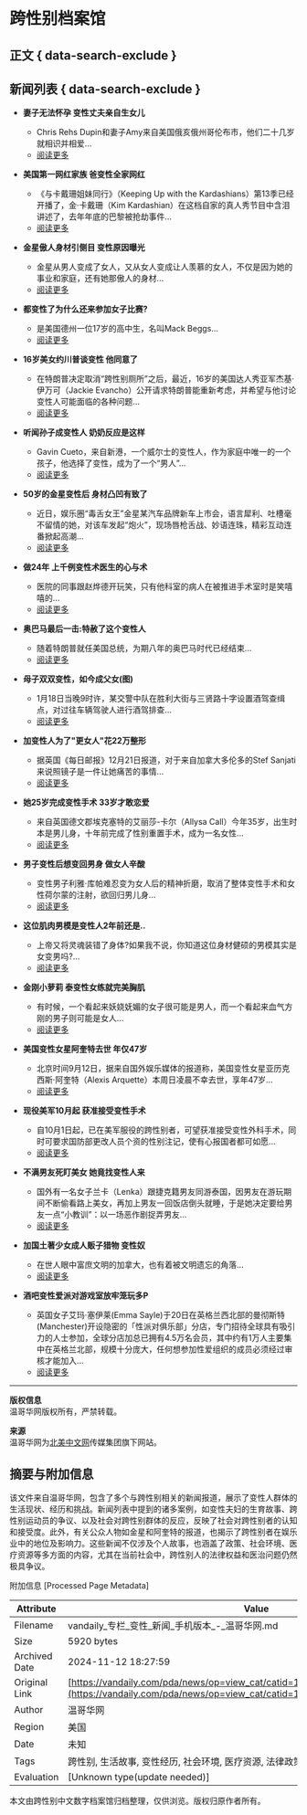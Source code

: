 # 跨性别档案馆

## 正文 { data-search-exclude }


## 新闻列表 { data-search-exclude }

- **妻子无法怀孕 变性丈夫亲自生女儿**
  - Chris Rehs Dupin和妻子Amy来自美国俄亥俄州哥伦布市，他们二十几岁就相识并相爱...
  - [阅读更多](pda/news/op=view/sid=561707/lang=schinese.html)

- **美国第一网红家族 爸变性全家网红**
  - 《与卡戴珊姐妹同行》（Keeping Up with the Kardashians）第13季已经开播了，金·卡戴珊（Kim Kardashian）在这档自家的真人秀节目中含泪讲述了，去年年底的巴黎被抢劫事件...
  - [阅读更多](pda/news/op=view/sid=560763/lang=schinese.html)

- **金星傲人身材引侧目 变性原因曝光**
  - 金星从男人变成了女人，又从女人变成让人羡慕的女人，不仅是因为她的事业和家庭，还有她那傲人的身材...
  - [阅读更多](pda/news/op=view/sid=556618/lang=schinese.html)

- **都变性了为什么还来参加女子比赛?**
  - 是美国德州一位17岁的高中生，名叫Mack Beggs...
  - [阅读更多](pda/news/op=view/sid=556504/lang=schinese.html)

- **16岁美女约川普谈变性 他同意了**
  - 在特朗普决定取消“跨性别厕所”之后，最近，16岁的美国达人秀亚军杰基·伊万可（Jackie Evancho）公开请求特朗普能重新考虑，并希望与他讨论变性人可能面临的各种问题...
  - [阅读更多](pda/news/op=view/sid=555898/lang=schinese.html)

- **听闻孙子成变性人 奶奶反应是这样**
  - Gavin Cueto，来自新港，一个威尔士的变性人，作为家庭中唯一的一个孩子，他选择了变性，成为了一个“男人”...
  - [阅读更多](pda/news/op=view/sid=555457/lang=schinese.html)

- **50岁的金星变性后 身材凸凹有致了**
  - 近日，娱乐圈“毒舌女王”金星某汽车品牌新车上市会，语言犀利、吐槽毫不留情的她，对该车发起“炮火”，现场唇枪舌战、妙语连珠，精彩互动连番掀起高潮...
  - [阅读更多](pda/news/op=view/sid=554702/lang=schinese.html)

- **做24年 上千例变性术医生的心与术**
  - 医院的同事跟赵烨德开玩笑，只有他科室的病人在被推进手术室时是笑嘻嘻的...
  - [阅读更多](pda/news/op=view/sid=552845/lang=schinese.html)

- **奥巴马最后一击:特赦了这个变性人**
  - 随着特朗普就任美国总统，为期八年的奥巴马时代已经结束...
  - [阅读更多](pda/news/op=view/sid=549940/lang=schinese.html)

- **母子双双变性，如今成父女(图)**
  - 1月18日当晚9时许，某交警中队在胜利大街与三贤路十字设置酒驾查缉点，对过往车辆驾驶人进行酒驾排查...
  - [阅读更多](pda/news/op=view/sid=548916/lang=schinese.html)

- **加变性人为了"更女人"花22万整形**
  - 据英国《每日邮报》12月21日报道，对于来自加拿大多伦多的Stef Sanjati来说照镜子是一件让她痛苦的事情...
  - [阅读更多](pda/news/op=view/sid=540292/lang=schinese.html)

- **她25岁完成变性手术 33岁才敢恋爱**
  - 来自英国德文郡埃克塞特的艾丽莎-卡尔（Allysa Call）今年35岁，出生时本是男儿身，十年前完成了性别重置手术，成为一名女性...
  - [阅读更多](pda/news/op=view/sid=538018/lang=schinese.html)

- **男子变性后想变回男身 做女人辛酸**
  - 变性男子利雅·库帕难忍变为女人后的精神折磨，取消了整体变性手术和女性荷尔蒙的注射，欲回归男儿身...
  - [阅读更多](pda/news/op=view/sid=537802/lang=schinese.html)

- **这位肌肉男模是变性人2年前还是..**
  - 上帝又将灵魂装错了身体?如果我不说，你知道这位身材健硕的男模其实是女变男吗?...
  - [阅读更多](pda/news/op=view/sid=526693/lang=schinese.html)

- **金刚小萝莉 泰变性女练就完美胸肌**
  - 有时候，一个看起来妖娆妩媚的女子很可能是男人，而一个看起来血气方刚的男子则可能是女人...
  - [阅读更多](pda/news/op=view/sid=520511/lang=schinese.html)

- **美国变性女星阿奎特去世 年仅47岁**
  - 北京时间9月12日，据来自国外娱乐媒体的报道称，美国变性女星亚历克西斯·阿奎特（Alexis Arquette）本周日凌晨不幸去世，享年47岁...
  - [阅读更多](pda/news/op=view/sid=516869/lang=schinese.html)

- **现役美军10月起 获准接受变性手术**
  - 自10月1日起，已在美军服役的跨性别者，可望获准接受变性外科手术，同时可要求国防部更改人员个资的性别注记，使有心报国者都可如愿...
  - [阅读更多](pda/news/op=view/sid=513537/lang=schinese.html)

- **不满男友死盯美女 她竟找变性人来**
  - 国外有一名女子兰卡（Lenka）跟捷克籍男友同游泰国，因男友在游玩期间不断偷看路上美女，再加上男友一回饭店倒头就睡，于是她决定要给男友一点“小教训”：以一场恶作剧捉弄男友...
  - [阅读更多](pda/news/op=view/sid=513191/lang=schinese.html)

- **加国土著少女成人贩子猎物 变性奴**
  - 在世人眼中富庶文明的加拿大，也有着被文明遗忘的角落...
  - [阅读更多](pda/news/op=view/sid=513003/lang=schinese.html)

- **酒吧变性爱派对游戏室放牢笼玩多P**
  - 英国女子艾玛·塞伊莱(Emma Sayle)于20日在英格兰西北部的曼彻斯特(Manchester)开设隐密的「性派对俱乐部」分店，专门招待全球具有吸引力的人士参加，全球分店加总已拥有4.5万名会员，其中约有1万人主要集中在英格兰北部，规模十分庞大，任何想参加性爱组织的成员必须经过审核才能加入...
  - [阅读更多](pda/news/op=view/sid=512805/lang=schinese.html)

---

**版权信息**  
温哥华网版权所有，严禁转载。

**来源**  
温哥华网为[北美中文网](http://www.beimeicn.com)传媒集团旗下网站。

## 摘要与附加信息

<!-- tcd_abstract -->
该文件来自温哥华网，包含了多个与跨性别相关的新闻报道，展示了变性人群体的生活现状、经历和挑战。新闻列表中提到的诸多案例，如变性夫妇的生育故事、跨性别运动员的争议、以及社会对跨性别群体的反应，反映了社会对跨性别者的认知和接受度。此外，有关公众人物如金星和阿奎特的报道，也揭示了跨性别者在娱乐业中的地位及影响力。这些新闻不仅涉及个人故事，也涵盖了政策、社会环境、医疗资源等多方面的内容，尤其在当前社会中，跨性别人的法律权益和医治问题仍然极具争议。
<!-- tcd_abstract_end -->

附加信息 [Processed Page Metadata]

| Attribute       | Value                                  |
|-----------------|----------------------------------------|
| Filename        | vandaily_专栏_变性_新闻_手机版本_-_温哥华网.md                             |
| Size            | 5920 bytes                           |
| Archived Date   | 2024-11-12 18:27:59                             |
| Original Link   | [https://vandaily.com/pda/news/op=view_cat/catid=1305/page=7/lang=schinese.html](https://vandaily.com/pda/news/op=view_cat/catid=1305/page=7/lang=schinese.html)                       |
| Author          | 温哥华网                               |
| Region          | 美国                               |
| Date            | 未知                                 |
| Tags            | 跨性别, 生活故事, 变性经历, 社会环境, 医疗资源, 法律政策, 真实记录, 新闻报道                                 |
| Evaluation            | [Unknown type(update needed)]                                 |
<!-- tcd_table_end -->

本文由跨性别中文数字档案馆归档整理，仅供浏览。版权归原作者所有。
